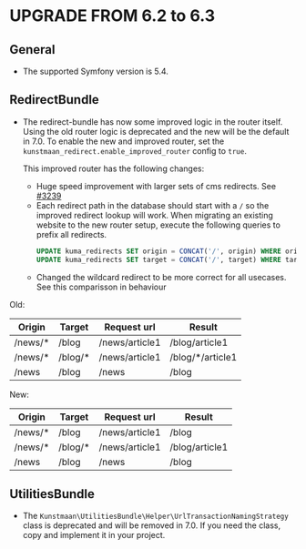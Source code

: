 UPGRADE FROM 6.2 to 6.3
========================

General
-------

- The supported Symfony version is 5.4.

RedirectBundle
--------------

- The redirect-bundle has now some improved logic in the router itself. Using the old router logic is deprecated and the new will be the default in 7.0.
  To enable the new and improved router, set the `kunstmaan_redirect.enable_improved_router` config to `true`.

  This improved router has the following changes:
  - Huge speed improvement with larger sets of cms redirects. See [#3239](https://github.com/Kunstmaan/KunstmaanBundlesCMS/pull/3239)
  - Each redirect path in the database should start with a `/` so the improved redirect lookup will work. When migrating an existing website
    to the new router setup, execute the following queries to prefix all redirects.
    ```sql
    UPDATE kuma_redirects SET origin = CONCAT('/', origin) WHERE origin NOT LIKE '/%';
    UPDATE kuma_redirects SET target = CONCAT('/', target) WHERE target NOT LIKE '/%' AND target NOT LIKE '%://%';
    ```
  - Changed the wildcard redirect to be more correct for all usecases. See this comparisson in behaviour

Old:

| Origin  | Target  | Request url    | Result           |
|---------|---------|----------------|------------------|
| /news/* | /blog   | /news/article1 | /blog/article1   |
| /news/* | /blog/* | /news/article1 | /blog/*/article1 |
| /news   | /blog   | /news          | /blog            |

New:

| Origin  | Target  | Request url    | Result         |
|---------|---------|----------------|----------------|
| /news/* | /blog   | /news/article1 | /blog          |
| /news/* | /blog/* | /news/article1 | /blog/article1 |
| /news   | /blog   | /news          | /blog          |


UtilitiesBundle
---------------

- The `Kunstmaan\UtilitiesBundle\Helper\UrlTransactionNamingStrategy` class is deprecated and will be removed in 7.0. If you need the class, copy and implement it in your project.

